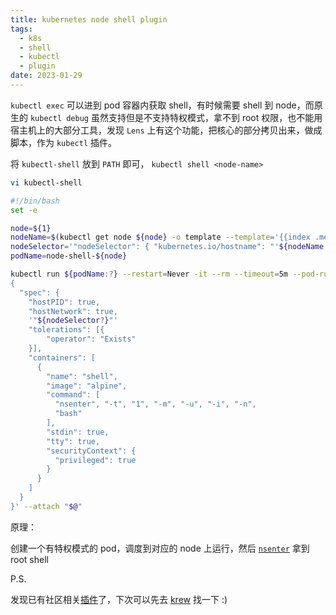 ```yaml
---
title: kubernetes node shell plugin
tags:
  - k8s
  - shell
  - kubectl
  - plugin
date: 2023-01-29
---
```


`kubectl exec` 可以进到 pod 容器内获取 shell，有时候需要 shell 到 node，而原生的 `kubectl debug` 虽然支持但是不支持特权模式，拿不到 root 权限，也不能用宿主机上的大部分工具，发现 `Lens` 上有这个功能，把核心的部分拷贝出来，做成脚本，作为 `kubectl` 插件。

将 `kubectl-shell` 放到 `PATH` 即可， `kubectl shell <node-name>`

```bash
vi kubectl-shell
```

```bash
#!/bin/bash
set -e

node=${1}
nodeName=$(kubectl get node ${node} -o template --template='{{index .metadata.labels "kubernetes.io/hostname"}}') 
nodeSelector='"nodeSelector": { "kubernetes.io/hostname": "'${nodeName:?}'" },'
podName=node-shell-${node}

kubectl run ${podName:?} --restart=Never -it --rm --timeout=5m --pod-running-timeout=5m --image overriden --overrides '
{
  "spec": {
    "hostPID": true,
    "hostNetwork": true,
    '"${nodeSelector?}"'
    "tolerations": [{
        "operator": "Exists"
    }],
    "containers": [
      {
        "name": "shell",
        "image": "alpine",
        "command": [
          "nsenter", "-t", "1", "-m", "-u", "-i", "-n",
          "bash"
        ],
        "stdin": true,
        "tty": true,
        "securityContext": {
          "privileged": true
        }
      }
    ]
  }
}' --attach "$@"
```

原理：

创建一个有特权模式的 pod，调度到对应的 node 上运行，然后 [`nsenter`](https://man7.org/linux/man-pages/man1/nsenter.1.html)  拿到 root shell


P.S.

发现已有社区相关[插件](https://github.com/kvaps/kubectl-node-shell)了，下次可以先去 [krew](https://krew.sigs.k8s.io/plugins/) 找一下 :)

